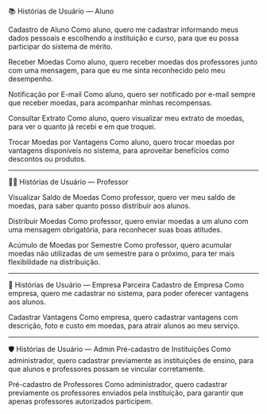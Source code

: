 📚 Histórias de Usuário — Aluno

Cadastro de Aluno
Como aluno, quero me cadastrar informando meus dados pessoais e escolhendo a instituição e curso, para que eu possa participar do sistema de mérito.

Receber Moedas
Como aluno, quero receber moedas dos professores junto com uma mensagem, para que eu me sinta reconhecido pelo meu desempenho.

Notificação por E-mail
Como aluno, quero ser notificado por e-mail sempre que receber moedas, para acompanhar minhas recompensas.

Consultar Extrato
Como aluno, quero visualizar meu extrato de moedas, para ver o quanto já recebi e em que troquei.

Trocar Moedas por Vantagens
Como aluno, quero trocar moedas por vantagens disponíveis no sistema, para aproveitar benefícios como descontos ou produtos.

------------------------------------------------------------------------------------------------------------------
👨‍🏫 Histórias de Usuário — Professor

Visualizar Saldo de Moedas
Como professor, quero ver meu saldo de moedas, para saber quanto posso distribuir aos alunos.

Distribuir Moedas
Como professor, quero enviar moedas a um aluno com uma mensagem obrigatória, para reconhecer suas boas atitudes.

Acúmulo de Moedas por Semestre
Como professor, quero acumular moedas não utilizadas de um semestre para o próximo, para ter mais flexibilidade na distribuição.

------------------------------------------------------------------------------------------------------------------
🏢 Histórias de Usuário — Empresa Parceira
Cadastro de Empresa
Como empresa, quero me cadastrar no sistema, para poder oferecer vantagens aos alunos.

Cadastrar Vantagens
Como empresa, quero cadastrar vantagens com descrição, foto e custo em moedas, para atrair alunos ao meu serviço.

------------------------------------------------------------------------------------------------------------------
🛡️ Histórias de Usuário — Admin
Pré-cadastro de Instituições
Como administrador, quero cadastrar previamente as instituições de ensino, para que alunos e professores possam se vincular corretamente.

Pré-cadastro de Professores
Como administrador, quero cadastrar previamente os professores enviados pela instituição, para garantir que apenas professores autorizados participem.